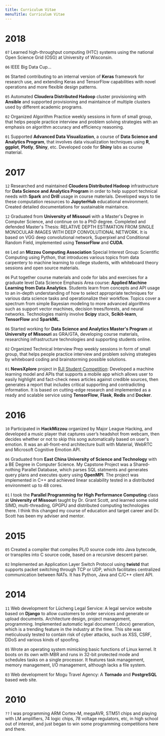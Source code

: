 ```yaml
---
title: Curriculum Vitae
menuTitle: Curriculum Vitae
---
```


# 2018

`07` Learned high-throughput computing (HTC) systems using the national Open Science Grid (OSG) at University of Wisconsin.

`06` IEEE Big Data Cup...

`06` Started contributing to an internal version of **Keras** framework for research use, and extending Keras and TensorFlow capabilities with novel operations and more flexible design patterns.

`05` Automated **Cloudera Distributed Hadoop** cluster provisioning with **Ansible** and supported provisioning and maintaince of multiple clusters used by different academic programs.

`02` Organized Algorithm Practice weekly sessions in form of small group, that helps people practice interview and problem solving strategies with an emphasis on algorithm accuracy and efficiency reasoning.

`01` Supported **Advanced Data Visualization**, a course of **Data Science and Analytics Program**, that involves data visualization techniques using **R**, **ggplot**, **Plotly**, **Shiny**, etc. Developed code for **Shiny** labs as course material. 

# 2017

`12` Researched and maintained **Cloudera Distributed Hadoop** infrastructure for **Data Science and Analytics Program** in order to help support technical needs with **Spark** and **Drill** usage in course materials. Developed ways to tie these computation resources to **JupyterHub** educational environment. Created detailed documentations for sustainable maintaince.

`12` Graduated from **University of Missouri** with a Master's Degree in Computer Science, and continue on to a PhD degree. Completed and defended Master's Thesis: RELATIVE DEPTH ESTIMATION FROM SINGLE MONOCULAR IMAGES WITH DEEP CONVOLUTIONAL NETWORK. It is based on VGG deep convolutional network, Superpixel and Conditional Random Field, implemented using **TensorFlow** and **CUDA**.

`08` Led an **Mizzou Computing Association** Special Interest Group: Scientific Computing using Python,
that introduces various topics from data carpentery to machine learning to college students, with whiteboard theory sessions and open source materials.

`06` Put together course materials and code for labs and exercises for a graduate level Data Science Emphasis Area course: **Applied Machine Learning from Data Analytics**. Students learn from concepts and API usage to an in-depth understanding of how to select appropriate techniques for various data science tasks and operationalize their workflow. Topics cover a spectrum from simple Bayesian modeling to more advanced algorithms such as support vector machines, decision trees/forests, and neural networks. Technologies mainly involve **Scipy** stack, **Scikit-learn**, **TensorFlow** and **SparkML**.

`06` Started working for **Data Science and Analytics Master's Program** at **University of Missouri** as GRA/GTA, developing course materials, researching infrastructure technologies and supporting students online.

`02` Organized Technical Interview Prep weekly sessions in form of small group, that helps people practice interview and problem solving strategies by whiteboard coding and brainstorming possible solutions.

`01` **NewsXplore** project in [RJI Student Competition](https://www.rjionline.org/stories/informatr-produces-new-insights-wins-2017-rji-student-competition): Developed a machine learning model and APIs that supports a mobile app which allows user to easily highlight and fact-check news articles against credible sources, then generates a report that includes critical supporting and contradicting information. It is based on cutting-edge research and implemented as a ready and scalable service using **TensorFlow**, **Flask**, **Redis** and **Docker**.

# 2016

`10` Participated in **HackMizzou** organized by Major League Hacking, and developed a music player that captures user’s headshot from webcam, then decides whether or not to skip this song automatically based on user's emotion. It was an all-front-end architecture built with Material, WebRTC and Microsoft Cognitive Emotion API.

`06` Graduated from **East China University of Science and Technology** with a BE Degree in Computer Science. My Capstone Project was a Shared-nothing Parallel Database, which parses SQL statments and generates query plans and executes query using **OpenMPI**. The project was implemented in C++ and achieved linear scalability tested in a distributed environment up to 48 cores.

`01` I took the **Parallel Programming for High Performance Computing** class at **University of Missouri** taught by Dr. Grant Scott, and learned some solid SIMD, multi-threading, GPGPU and distributed computing technologies there. I think this changed my course of education and target career and Dr. Scott has been my adviser and mentor.

# 2015

`05` Created a compiler that compiles PL/0 source code into Java bytecode, or transpiles into C source code, based on a recursive descent parser.

`02` Implemented an Application Layer Switch Protocol using **twistd** that supports packet switching through TCP or UDP, which facilitates centralized communication between NATs. It has Python, Java and C/C++ client API.

# 2014

`11` Web development for Lücheng Legal Service: A legal service website based on **Django** to allow customers to order services and generate or upload documents. Architecture design, project management, programming.
Implemented automatic legal document (.docx) generation, which is a trending feature in the industry at the time. This site was meticulously tested to contain risk of cyber attacks, such as XSS, CSRF, DDoS and various kinds of spoofing.

`05` Wrote an operating system mimicking basic functions of Linux kernel. It boots on its own with MBR and runs in 32-bit protected mode and schedules tasks on a single processor. It features task management, memory management, I/O management, although lacks a file system.

`03` Web development for Mogu Travel Agency: A **Tornado** and **PostgreSQL** based web site. 

# 2010

`??` I was programming ARM Cortex-M, megaAVR, STM51 chips and playing with LM amplifiers, 74 logic chips, 78 voltage regulators, etc, in high school out of interest, and just began to win some programming competitions here and there.
